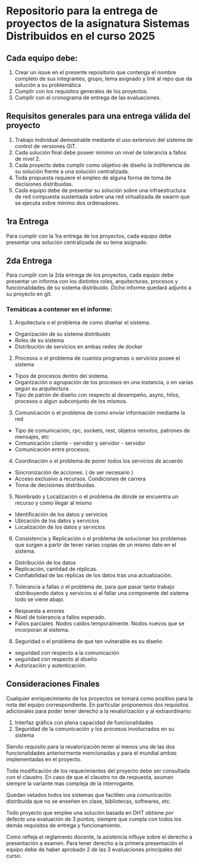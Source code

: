 # Repositorio para la entrega de proyectos de la asignatura Sistemas Distribuidos en el curso 2025

## Cada equipo debe:

1. Crear un issue en el presente repositorio que contenga el nombre completo de sus integrantes, grupo, tema asignado y link al repo que da solución a su problemática
2. Cumplir con los requisitos generales de los proyectos.
3. Cumplir con el cronograma de entrega de las evaluaciones.

## Requisitos generales para una entrega válida del proyecto

1. Trabajo individual demostrable mediante el uso extensivo del sistema de control de versiones GIT.
2. Cada solución final debe poseer mínimo un nivel de tolerancia a fallos de nivel 2.
3. Cada proyecto debe cumplir como objetivo de diseño la indiferencia de su solución frente a una solución centralizada.
4. Toda propuesta requiere el empleo de alguna forma de toma de decisiones distribuidas.
5. Cada equipo debe de presentar su solución sobre una infraestructura de red compuesta sustentada sobre una red virtualizada de swarm que se ejecuta sobre mínimo dos ordenadores.

## 1ra Entrega 

Para cumplir con la 1ra entrega de los proyectos, cada equipo debe presentar una solución centralizada de su tema asignado.

## 2da Entrega

Para cumplir con la 2da entrega de los proyectos, cada equipo debe presentar un informa con los distintos roles, arquitecturas, procesos y funcionalidades de su sistema distribuido. Dicho informe quedará adjunto a su proyecto en git.

### Temáticas a contener en el informe:

1. Arquitectura o el problema de como diseñar el sistema.

* Organización de su sistema distribuido
* Roles de su sistema
* Distribución de servicios en ambas redes de docker

2. Procesos o el problema de cuantos programas o servicios posee el sistema

* Tipos de procesos dentro del sistema.
* Organización o agrupación de los procesos en una instancia, o en varias según su arquitectura
* Tipo de patrón de diseño con respecto al desempeño, async, hilos, procesos o algun subconjunto de los mismos.

3. Comunicación o el problema de como enviar información mediante la red

* Tipo de comunicación, rpc, sockets, rest, objetos remotos, patrones de mensajes, etc
* Comunicación cliente - servidor y servidor - servidor
* Comunicación entre procesos.

4. Coordinación o el problema de poner todos los servicios de acuerdo

* Sincronización de acciones. ( de ser necesario )
* Acceso exclusivo a recursos. Condiciones de carrera
* Toma de decisiones distribuidas.

5. Nombrado y Localización o el problema de dónde se encuentra un recurso y como llegar al mismo

* Identificación de los datos y servicios
* Ubicación de los datos y servicios
* Localización de los datos y servicios

6. Consistencia y Replicación o el problema de solucionar los problemas que surgen a partir de tener varias copias de un mismo dato en el sistema.

* Distribución de los datos
* Replicación, cantidad de réplicas.
* Confiabilidad de las réplicas de los datos tras una actualización.

7. Tolerancia a fallas o el problema de, para que pasar tanto trabajo distribuyendo datos y servicios si al fallar una componente del sistema todo se viene abajo.

* Respuesta a errores
* Nivel de tolerancia a fallos esperado.
* Fallos parciales. Nodos caídos temporalmente. Nodos nuevos que se incorporan al sistema.

8. Seguridad o el problema de que tan vulnerable es su diseño

* seguridad con respecto a la comunicación
* seguridad con respecto al diseño
* Autorización y autenticación.

## Consideraciones Finales

Cualquier enriquecimiento de los proyectos se tomará como positivo para la nota del equipo correspondiente. En particular proponemos dos requisitos adicionales para poder tener derecho a la revalorización y al extraordinario:

1. Interfaz gráfica con plena capacidad de funcionalidades
2. Seguridad de la comunicación y los procesos involucrados en su sistema

Siendo requisito para la revalorización tener al menos una de las dos funcionalidades anteriormente mencionadas y para el mundial ambas implementadas en el proyecto.

Toda modificación de los requerimientos del proyecto debe ser consultada con el claustro. En caso de que el claustro no de respuesta, asuman siempre la variante mas compleja de la interrogante.

Quedan vetados todos los sistemas que faciliten una comunicación distribuida que no se enseñen en clase, bibliotecas, softwares, etc.

Todo proyecto que emplee una solución basada en DHT obtiene por defecto una evaluación de 3 puntos, siempre que cumpla con todos los demás requisitos de entrega y funcionamiento.

Como refleja el reglamento docente, la asistencia influye sobre el derecho a presentación a examen. Para tener derecho a la primera presentación el equipo debe de haber aprobado 2 de las 3 evaluaciones principales del curso.
